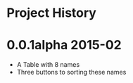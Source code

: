 # Project History

# 0.0.1alpha 2015-02
- A Table with 8 names
- Three buttons to sorting these names 
